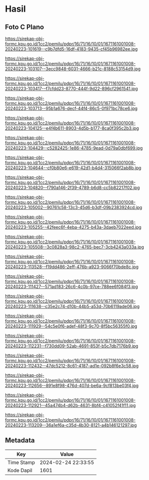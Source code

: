 # Hasil

## Foto C Plano

https://sirekap-obj-formc.kpu.go.id/1cc2/pemilu/pdpr/16/71/16/10/01/1671161001008-20240223-101619--c9b7dfd5-16df-4183-9435-cf45b96982ee.jpg

https://sirekap-obj-formc.kpu.go.id/1cc2/pemilu/pdpr/16/71/16/10/01/1671161001008-20240223-103107--3ecc9848-6031-4666-b21c-8188c53154d9.jpg

https://sirekap-obj-formc.kpu.go.id/1cc2/pemilu/pdpr/16/71/16/10/01/1671161001008-20240223-103417--f7cfdd23-8770-444f-9d22-896cf2961541.jpg

https://sirekap-obj-formc.kpu.go.id/1cc2/pemilu/pdpr/16/71/16/10/01/1671161001008-20240223-103713--95b1a676-decf-44f4-86c5-0f971bc78ce6.jpg

https://sirekap-obj-formc.kpu.go.id/1cc2/pemilu/pdpr/16/71/16/10/01/1671161001008-20240223-104125--e4f4b611-8903-4d5b-b177-8ca0f395c2b3.jpg

https://sirekap-obj-formc.kpu.go.id/1cc2/pemilu/pdpr/16/71/16/10/01/1671161001008-20240223-104429--c5282425-1e86-4785-9ead-0d79a0dbf699.jpg

https://sirekap-obj-formc.kpu.go.id/1cc2/pemilu/pdpr/16/71/16/10/01/1671161001008-20240223-104644--cf0b80e6-e619-42d1-b4d4-315066f2ab8b.jpg

https://sirekap-obj-formc.kpu.go.id/1cc2/pemilu/pdpr/16/71/16/10/01/1671161001008-20240223-104820--f790a146-2f39-4789-b6d8-cc5b82217f02.jpg

https://sirekap-obj-formc.kpu.go.id/1cc2/pemilu/pdpr/16/71/16/10/01/1671161001008-20240223-105002--90761c58-13c3-45d6-b3df-09b2383924cd.jpg

https://sirekap-obj-formc.kpu.go.id/1cc2/pemilu/pdpr/16/71/16/10/01/1671161001008-20240223-105255--42feec6f-4eba-4275-b43a-3daeb7022eed.jpg

https://sirekap-obj-formc.kpu.go.id/1cc2/pemilu/pdpr/16/71/16/10/01/1671161001008-20240223-105508--3c0828a3-98c2-4765-bec7-3cb4243a033a.jpg

https://sirekap-obj-formc.kpu.go.id/1cc2/pemilu/pdpr/16/71/16/10/01/1671161001008-20240223-113528--f19dd486-2eff-476b-a923-9066f70bde8c.jpg

https://sirekap-obj-formc.kpu.go.id/1cc2/pemilu/pdpr/16/71/16/10/01/1671161001008-20240223-111427--571ad183-26c6-4c0b-97ce-788ee6f084f3.jpg

https://sirekap-obj-formc.kpu.go.id/1cc2/pemilu/pdpr/16/71/16/10/01/1671161001008-20240223-111638--c35e2c74-d10b-44b5-a53d-70b6119ade06.jpg

https://sirekap-obj-formc.kpu.go.id/1cc2/pemilu/pdpr/16/71/16/10/01/1671161001008-20240223-111929--54c5e0f6-adef-48f3-9c70-8f5bc56355f0.jpg

https://sirekap-obj-formc.kpu.go.id/1cc2/pemilu/pdpr/16/71/16/10/01/1671161001008-20240223-112231--f730dd09-52ab-4691-853f-b5c7db7176b9.jpg

https://sirekap-obj-formc.kpu.go.id/1cc2/pemilu/pdpr/16/71/16/10/01/1671161001008-20240223-112432--47dc5212-8c61-4187-ad1e-092b8f6e3c58.jpg

https://sirekap-obj-formc.kpu.go.id/1cc2/pemilu/pdpr/16/71/16/10/01/1671161001008-20240223-112656--891e8f98-476d-407d-be6a-9cf813be03f4.jpg

https://sirekap-obj-formc.kpu.go.id/1cc2/pemilu/pdpr/16/71/16/10/01/1671161001008-20240223-112921--45a474b4-d62b-4631-8bf4-c41052f41f11.jpg

https://sirekap-obj-formc.kpu.go.id/1cc2/pemilu/pdpr/16/71/16/10/01/1671161001008-20240223-113209--36a1ef6a-c35d-4b30-8121-a4b146121297.jpg


## Metadata

| Key        | Value               |
| ---------- | ------------------- |
| Time Stamp | 2024-02-24 22:33:55 |
| Kode Dapil | 1601                |



